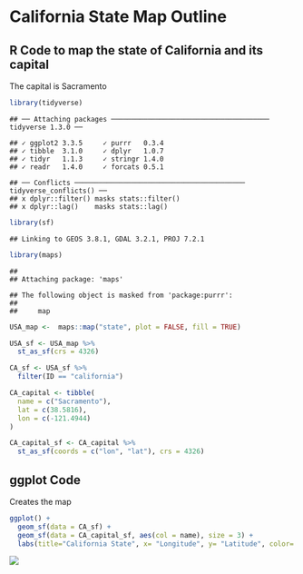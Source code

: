 California State Map Outline
================

## R Code to map the state of California and its capital

The capital is Sacramento

``` r
library(tidyverse)
```

    ## ── Attaching packages ─────────────────────────────────────── tidyverse 1.3.0 ──

    ## ✓ ggplot2 3.3.5     ✓ purrr   0.3.4
    ## ✓ tibble  3.1.0     ✓ dplyr   1.0.7
    ## ✓ tidyr   1.1.3     ✓ stringr 1.4.0
    ## ✓ readr   1.4.0     ✓ forcats 0.5.1

    ## ── Conflicts ────────────────────────────────────────── tidyverse_conflicts() ──
    ## x dplyr::filter() masks stats::filter()
    ## x dplyr::lag()    masks stats::lag()

``` r
library(sf)
```

    ## Linking to GEOS 3.8.1, GDAL 3.2.1, PROJ 7.2.1

``` r
library(maps)
```

    ## 
    ## Attaching package: 'maps'

    ## The following object is masked from 'package:purrr':
    ## 
    ##     map

``` r
USA_map <-  maps::map("state", plot = FALSE, fill = TRUE)

USA_sf <- USA_map %>% 
  st_as_sf(crs = 4326)

CA_sf <- USA_sf %>%
  filter(ID == "california")

CA_capital <- tibble(
  name = c("Sacramento"),
  lat = c(38.5816), 
  lon = c(-121.4944)
)

CA_capital_sf <- CA_capital %>%
  st_as_sf(coords = c("lon", "lat"), crs = 4326)
```

## ggplot Code

Creates the map

``` r
ggplot() +
  geom_sf(data = CA_sf) +
  geom_sf(data = CA_capital_sf, aes(col = name), size = 3) +
  labs(title="California State", x= "Longitude", y= "Latitude", color= "Capital")
```

![](README_files/figure-gfm/ggplot-1.png)<!-- -->
